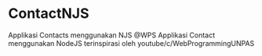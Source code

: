 # ContactNJS
Applikasi Contacts menggunakan NJS @WPS
Applikasi Contact menggunakan NodeJS terinspirasi oleh youtube/c/WebProgrammingUNPAS
